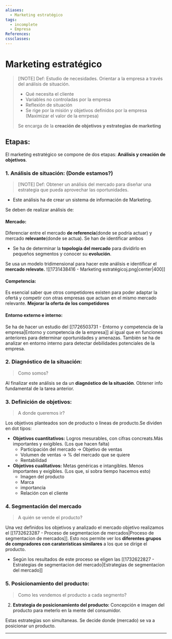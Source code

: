 ```yaml
---
aliases:
  - Marketing estratégico
tags:
  - incomplete
  - Empresa
References: 
cssclasses:
---
```

# Marketing estratégico

> [!NOTE] Def: 
> Estudio de necesidades. Orientar a la empresa a través del análisis de situación.
> + Qué necesita el cliente 
> + Variables no controladas por la empresa
> + Reflexión de situación
> + Se rige por la misión y objetivos definidos por la empresa (Maximizar el valor de la emrpesa)
>  
>  Se encarga de la **creación de objetivos y estrategias de marketing**
> 

## Etapas:
El marketing estratégico se compone de dos etapas: **Análisis y creación de objetivos**.

### 1. Análisis de situación: (Donde estamos?)

> [!NOTE] Def: 
> Obtener un análisis del mercado para diseñar una estrategia que pueda aprovechar las oportunidades. 
> 

+ Este análisis ha de crear un sistema de información de Marketing.

Se deben de realizar análisis de:
#### Mercado:
Diferenciar entre el mercado **de referencia**(donde se podría actuar) y mercado **relevante**(donde se actua). Se han de identificar ambos
  
  + Se ha de determinar la **topología del mercado** para dividirlo en pequeños segmentos y conocer su **evolución**.

Se usa un modelo tridimensional para hacer este análisis e identificar el **mercado relevate.**
  ![[1731438416 - Marketing estratégicoj.png|center|400]]
#### Competencia:
Es esencial saber que otros competidores existen para poder adaptar la ofertá y competir con otras empresas que actuan en el mismo mercado relevante. **Mejorar la oferta de los competidores**

#### Entorno externo e interno: 
Se ha de hacer un estudio del [[1726503731 - Entorno y competencia de la empresa|Entorno y competencia de la empresa]] al igual que en funciones anteriores para determinar oportunidades y amenazas. También se ha de analizar en entorno interno para detectar debilidades potenciales de la empresa.


### 2. Diagnóstico de la situación: 
>Como somos?

Al finalizar este análisis se da un **diagnóstico de la situación**. Obtener info fundamental de la tarea anterior. 

### 3. Definición de objetivos: 
> A donde queremos ir?

Los objetivos planteados son de producto o lineas de producto.Se dividen en dot tipos: 
+ **Objetivos cuantitativos:** Logros mesurables, con cifras concreats.Más importantes y exigibles. (Los que hacen falta)
	+ Participación del mercado → Objetivo de ventas
	+ Volumen de ventas → % del mercado que se quiere
	+ Rentabilidad 
+ **Objetivos cualitativos:** Metas genéricas e intangibles. Menos importantes y exigibles. (Los que, si sobra tiempo hacemos esto)
	+ Imagen del producto
	+ Marca 
	+ importancia
	+ Relación con el cliente 
### 4. Segmentación del mercado 
> A quién se vende el producto?

Una vez definidos los objetivos y analizado el mercado objetivo realizamos el [[1732623287 - Proceso de segmentacion de mercados|Proceso de segmentacion de mercados]]. Esto nos permite ver los **diferentes grupos de compradores con caraterísticas similares** a los que se dirige el producto.
+ Según los resultados de este proceso se eligen las [[1732622827 - Estrategias de segmentacion del mercado|Estrategias de segmentacion del mercado]]

### 5. Posicionamiento del producto:
> Como les vendemos el producto a cada segmento?

2. **Estrategia de posicionamiento del producto:** Concepción e imagen del producto para meterlo en la mente del consumidor.

Estas estrategias son simultaneas. Se decide donde (mercado) se va a posicionar un producto. 
***